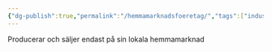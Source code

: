 ```yaml
---
{"dg-publish":true,"permalink":"/hemmamarknadsfoeretag/","tags":["industriellekonomi"]}
---
```


Producerar och säljer endast på sin lokala hemmamarknad